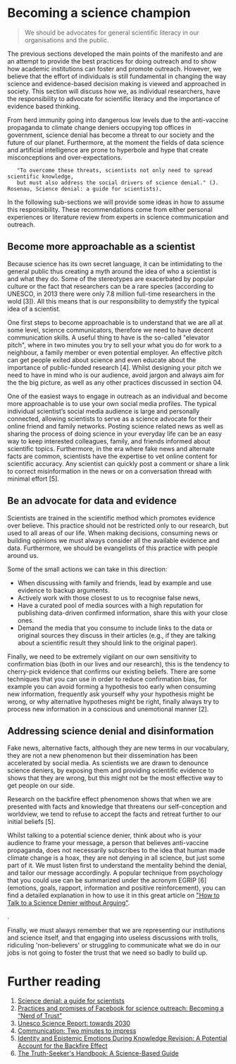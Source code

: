 # Becoming a science champion


> We should be advocates for general scientific literacy in our organisations and the public.

The previous sections developed the main points of the manifesto and are an attempt to provide the best practices for 
doing outreach and to show how academic institutions can foster and promote outreach. However, we believe that the effort 
of individuals is still fundamental in changing the way science and evidence-based decision making is viewed and approached in society. 
This section will discuss how we, as individual researchers, have the responsibility to advocate for
scientific literacy and the importance of evidence based thinking. 

From herd immunity going into dangerous low levels due to the anti-vaccine propaganda to climate change deniers occupying 
top offices in government, science denial has 
become a threat to our society and the future of our planet. Furthermore, at the moment the fields of data science and 
artificial intelligence are prone to hyperbole and hype that create misconceptions and over-expectations.

       "To overcome these threats, scientists not only need to spread scientific knowledge, 
       but must also address the social drivers of science denial." (J. Rosenau, Science denial: a guide for scientists).


In the following sub-sections we will provide some ideas in how to assume this 
responsibility. These recommendations come from either personal experiences or literature review from
experts in science communication and outreach.

## Become more approachable as a scientist

Because science has its own secret language, it can be intimidating to the general public thus creating a myth around the idea of 
who a scientist is and what they do. Some of the stereotypes are exacerbated by popular culture or the fact that researchers
can be a rare species (according to UNESCO, in 2013 there were only 7.8 million full-time researchers in the wold [3]). All this
means that is our responsibility to  demystify the typical idea of a scientist.

One first steps to become approachable is to understand that we are all at some level, science communicators, therefore
we need to have decent communication skills. A useful thing to have is the so-called "elevator pitch",
where in two minutes you try to sell your what you do for work to a neighbour, a family member or even potential employer. An effective
pitch can get people exited about science and even educate about the importance of public-funded research [4]. 
Whilst designing your pitch we need to have in mind who is our audience, avoid jargon and always aim for the 
the big picture, as well as any other practices discussed in section 04.

One of the easiest ways to engage in outreach as an individual and become more approachable is to use your own social 
media profiles.  The typical individual scientist’s social media audience is large and personally connected,
allowing scientists to serve as a science advocate for their online friend and family networks.
Posting science related news as well as sharing the process of doing science in your everyday life can be an easy 
way to keep interested colleagues, family, and friends informed about scientific topics. Furthermore, 
in the era where fake news and alternate facts are common, scientists have the expertise to 
vet online content for scientific accuracy. Any scientist can quickly post a comment or share a link to correct 
misinformation in the news or on a conversation thread with minimal effort [5].

## Be an advocate for data and evidence  

Scientists are trained in the scientific method which promotes evidence over believe. This practice should not
be restricted only to our research, but used to all areas of our life. 
When making decisions, consuming news or building opinions we must always consider all the available evidence and data. 
Furthermore, we should be evangelists of this practice with people around us. 

Some of the small actions we can take in this direction:

* When discussing with family and friends, lead by example and use evidence to backup arguments.  
* Actively work with those closest to us to recognise false news, 
* Have a curated pool of media sources with a high reputation for publishing data-driven confirmed information, share this
with your close ones.
* Demand the media that you consume to include links to the data or original sources they discuss in their articles (e.g., 
if they are talking about a scientific result they should link to the original paper). 

Finally, we need to be extremely vigilant on our own sensitivity to confirmation bias (both in our lives and our research), 
this is the tendency to cherry-pick evidence that confirms our existing beliefs. There are some techniques that you can use 
in order to reduce confirmation bias, for example you can avoid forming a hypothesis too early when consuming new information,
frequently ask yourself why your hypothesis might be wrong, or why alternative hypotheses might be right, finally always try to
process new information in a conscious and unemotional manner [2].

## Addressing science denial and disinformation

Fake news, alternative facts, although they are new terms in our vocabulary, they are not a new phenomenon 
but their dissemination has been accelerated by social media. As scientists we are drawn to denounce science deniers, 
by exposing them and providing scientific evidence to shows 
that they are wrong, but this might not be the most effective way to get people on our side.  

Research on the backfire effect phenomenon shows that when we are presented with 
facts and knowledge that threatens our self-conception and worldview, we tend to refuse to 
accept the facts and retreat further to our initial beliefs [5].
 
Whilst talking to a potential science denier, think about who is your audience to frame your message, 
a person that believes anti-vaccine propaganda, does not necessarily subscribes to the idea that human made climate change is a 
hoax, they are not denying in all science, but just some part of it.   We must listen first to understand the mentality 
behind the denial, and tailor our message accordingly. A popular technique from psychology that you could use can be 
summarized under the acronym EGRIP [6] (emotions, goals, rapport, information and positive reinforcement), you can find a 
detailed explanation in how to use it in this great article on ["How to Talk to a Science Denier without Arguing"](https://blogs.scientificamerican.com/observations/how-to-talk-to-a-science-denier-without-arguing/). 

<!-- TP: If referencing a specific article then make it a hyperlink, this is going to be consumed on the web and will make it easier for readers to view linked media. -->.

Finally, we must always remember that we are representing our institutions and science itself, and that engaging into 
useless discussions with trolls, ridiculing 'non-believers' or struggling to communicate what we do in our jobs is not 
going to foster the trust that we need so badly to build up.

 
# Further reading

1. [Science denial: a guide for scientists](https://doi.org/10.1016/j.tim.2012.10.002)
2. [Practices and promises of Facebook for science outreach: Becoming a “Nerd of Trust”](https://doi.org/10.1371/journal.pbio.2002020)
3. [Unesco Science Report: towards 2030](https://en.unesco.org/unesco_science_report)
4. [Communication: Two minutes to impress](https://www.nature.com/naturejobs/science/articles/10.1038/nj7435-137a)
5. [Identity and Epistemic Emotions During Knowledge Revision: A Potential Account for the Backfire Effect](https://www.tandfonline.com/doi/abs/10.1080/0163853X.2015.1136507)
6. [The Truth-Seeker's Handbook: A Science-Based Guide](https://www.amazon.com/Truth-Seekers-Handbook-Science-Based-Guide-ebook/dp/B078429WCF)
